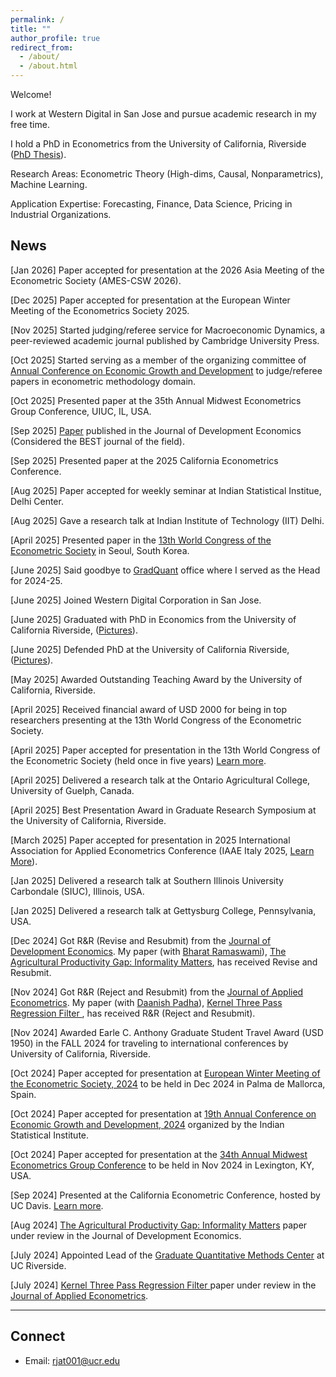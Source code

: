 ```yaml
---
permalink: /
title: ""
author_profile: true
redirect_from: 
  - /about/
  - /about.html
---
```


Welcome!

I work at Western Digital in San Jose and pursue academic research in my free time.

I hold a PhD in Econometrics from the University of California, Riverside (<a href="https://escholarship.org/uc/item/95d9k9rc" target="_blank" rel="noopener noreferrer">PhD Thesis</a>). 

Research Areas: Econometric Theory (High-dims, Causal, Nonparametrics), Machine Learning.

Application Expertise: Forecasting, Finance, Data Science, Pricing in Industrial Organizations.


## News
<link rel="stylesheet" href="https://cdnjs.cloudflare.com/ajax/libs/font-awesome/6.0.0-beta3/css/all.min.css">


<i class="fas fa-star flashing"></i> [Jan 2026] Paper accepted for presentation at the 2026 Asia Meeting of the Econometric Society (AMES-CSW 2026).

<i class="fas fa-star flashing"></i> [Dec 2025] Paper accepted for presentation at the European Winter Meeting of the Econometrics Society 2025.

<i class="fas fa-star flashing"></i> [Nov 2025] Started judging/referee service for Macroeconomic Dynamics, a peer-reviewed academic journal published by Cambridge University Press. 

<i class="fas fa-star flashing"></i> [Oct 2025] Started serving as a member of the organizing committee of [Annual Conference on Economic Growth and Development](https://www.isid.ac.in/~acegd/acegd2025/committees.html) to judge/referee papers in econometric methodology domain.  

<i class="fas fa-star flashing"></i> [Oct 2025] Presented paper at the 35th Annual Midwest Econometrics Group Conference, UIUC, IL, USA.

<i class="fas fa-star flashing"></i> <i class="fas fa-star flashing"></i>  <i class="fas fa-star flashing"></i>  <i class="fas fa-star flashing"></i>[Sep 2025] [Paper](https://www.sciencedirect.com/science/article/pii/S0304387825001683) published in the Journal of Development Economics (Considered the BEST journal of the field). 

<!-- Lines with stars -->

<i class="fas fa-star flashing"></i> <i class="fas fa-star flashing"></i> [Sep 2025] Presented paper at the 2025 California Econometrics Conference. 

<i class="fas fa-star flashing"></i> [Aug 2025] Paper accepted for weekly seminar at Indian Statistical Institue, Delhi Center.

<i class="fas fa-star flashing"></i> [Aug 2025] Gave a research talk at Indian Institute of Technology (IIT) Delhi.

<i class="fas fa-star flashing"></i> <i class="fas fa-star flashing"></i> [April 2025] Presented paper in the <u>13th World Congress of the Econometric Society</u> in Seoul, South Korea.

<i class="fas fa-star flashing"></i> [June 2025] Said goodbye to [GradQuant](https://gradquant.ucr.edu/) office where I served as the Head for 2024-25.

<i class="fas fa-star flashing"></i> [June 2025] Joined Western Digital Corporation in San Jose.  

<i class="fas fa-star flashing"></i> [June 2025] Graduated with PhD in Economics from the University of California Riverside, ([Pictures](https://drive.google.com/drive/folders/1N3D09IK0m17JpCIaavQb6asZdZbu0MNj?usp=sharing)).

<i class="fas fa-star flashing"></i> [June 2025] Defended PhD at the University of California Riverside, ([Pictures](https://drive.google.com/drive/folders/1fgSVJVuRGopWwEjnBq3r0GocauOEpA0u?usp=sharing)).

<i class="fas fa-star flashing"></i> [May 2025] Awarded Outstanding Teaching Award by the University of California, Riverside. 

<i class="fas fa-star flashing"></i> <i class="fas fa-star flashing"></i> <i class="fas fa-star flashing"></i> [April 2025] Received financial award of USD 2000 for being in top researchers presenting at the 13th World Congress of the Econometric Society. 

<i class="fas fa-star flashing"></i> [April 2025] Paper accepted for presentation in the 13th World Congress of the Econometric Society (held once in five years)  [Learn more](https://www.eswc2025.org/). 

<i class="fas fa-star flashing"></i> [April 2025] Delivered a research talk at the Ontario Agricultural College, University of Guelph, Canada.

<i class="fas fa-star flashing"></i> [April 2025] Best Presentation Award in Graduate Research Symposium at the University of California, Riverside.


<!-- Line with two stars -->
<i class="fas fa-star flashing"></i> [March 2025] Paper accepted for presentation in 2025 International Association for Applied Econometrics Conference  (IAAE Italy 2025, [Learn More](https://sites.google.com/view/iaae2025/)).

<i class="fas fa-star flashing"></i> [Jan 2025] Delivered a research talk at Southern Illinois University Carbondale (SIUC), Illinois, USA.

<i class="fas fa-star flashing"></i> [Jan 2025] Delivered a research talk at Gettysburg College, Pennsylvania, USA. 


<!-- Line with two stars -->
<i class="fas fa-star flashing"></i> <i class="fas fa-star flashing"></i>[Dec 2024] Got R&R (Revise and Resubmit) from the [Journal of Development Economics](https://www.sciencedirect.com/journal/journal-of-development-economics#:~:text=The%20Journal%20of%20Development%20Economics,does%20not%20publish%20book%20reviews.). My paper (with [Bharat Ramaswami](https://scholar.google.co.in/citations?user=aGVkcp8AAAAJ&hl=en)), [The Agricultural Productivity Gap: Informality Matters](https://rajveerjat.com/files/APG.pdf), has received Revise and Resubmit. 

<i class="fas fa-star flashing"></i> <i class="fas fa-star flashing"></i>[Nov 2024] Got R&R (Reject and Resubmit) from the [Journal of Applied Econometrics](https://onlinelibrary.wiley.com/journal/10991255). My paper (with [Daanish Padha](https://daanishpadha.com/)), [Kernel Three Pass Regression Filter ](https://rajveerjat.com/files/Kernel_3PRF.pdf), has received R&R (Reject and Resubmit).

<i class="fas fa-star flashing"></i> [Nov 2024] Awarded Earle C. Anthony Graduate Student Travel Award (USD 1950) in the FALL 2024
for traveling to international conferences by University of California, Riverside. 

<i class="fas fa-star flashing"></i> [Oct 2024] Paper accepted for presentation at [European Winter Meeting of the Econometric Society, 2024](https://www.econometricsociety.org/regional-activities/schedule/2024/12/16/2024-European-Winter-Meeting-Palma-de-Majorca-Spain) to be held in Dec 2024 in Palma de Mallorca, Spain.

<!-- Line with three stars -->
<i class="fas fa-star flashing"></i> [Oct 2024] Paper accepted for presentation at [19th Annual Conference on Economic Growth and Development, 2024](https://www.isid.ac.in/~acegd/acegd2024/index.html) organized by the Indian Statistical Institute. 

<i class="fas fa-star flashing"></i> [Oct 2024] Paper accepted for presentation at the [34th Annual Midwest Econometrics Group Conference](https://gatton.uky.edu/meg2024) to be held in Nov 2024 in Lexington, KY, USA.

<i class="fas fa-star flashing"></i> <i class="fas fa-star flashing"></i>[Sep 2024] Presented at the California Econometric Conference, hosted by UC Davis. [Learn more](https://www.gsb.stanford.edu/faculty-research/faculty/conferences/california-econometrics).

<i class="fas fa-star flashing"></i>[Aug 2024] [The Agricultural Productivity Gap: Informality Matters](https://rajveerjat.com/files/APG.pdf) paper under review in the Journal of Development Economics.


<i class="fas fa-star flashing"></i> <i class="fas fa-star flashing"></i>[July 2024] Appointed Lead of the [Graduate Quantitative Methods Center](https://gradquant.ucr.edu/) at UC Riverside.

<i class="fas fa-star flashing"></i>[July 2024] [Kernel Three Pass Regression Filter ](https://rajveerjat.com/files/Kernel_3PRF.pdf) paper under review in the [Journal of Applied Econometrics](https://onlinelibrary.wiley.com/journal/10991255).
<style>
  .flashing {
    animation: flash 1s infinite;
  }
  @keyframes flash {
    0% { opacity: 1; }
    50% { opacity: 0.5; }
    100% { opacity: 1; }
  }
</style>
---

## Connect
- Email: rjat001@ucr.edu 
